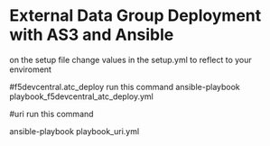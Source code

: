 # External Data Group Deployment with AS3 and Ansible
on the setup file change values in the setup.yml to reflect to your enviroment

#f5devcentral.atc_deploy
run this command
ansible-playbook playbook_f5devcentral_atc_deploy.yml

#uri
run this command

ansible-playbook playbook_uri.yml
